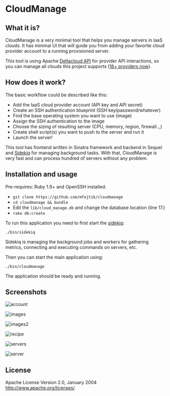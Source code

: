 CloudManage
==============

What it is?
---------------------

CloudManage is a very minimal tool that helps you manage servers in IaaS clouds.
It has minimal UI that will guide you from adding your favorite cloud provider
account to a running provisioned server.

This tool is using Apache [Deltacloud API](http://deltacloud.org) for provider API interactions, so you
can manage all clouds this project supports ([18+ providers now](http://deltacloud.apache.org/drivers.html#drivers)).

How does it work?
--------------------

The basic workflow could be described like this:

* Add the IaaS cloud provider account (API key and API secret)
* Create an SSH authentication blueprint (SSH key/password/whatever)
* Find the base operating system you want to use (image)
* Assign the SSH authentication to the image
* Choose the sizing of resulting server (CPU, memory, region, firewall..,)
* Create shell script(s) you want to push to the server and run it
* Launch the server!

This tool has frontend written in Sinatra framework and backend in Sequel and
[Sidekiq](http://sidekiq.org) for managing background tasks.
With that, CloudManage is very fast and can process hundred of servers without
any problem.


Installation and usage
-------------

Pre-requires: Ruby 1.9+ and OpenSSH installed.


* `git clone https://github.com/mfojtik/cloudmanage`
* `cd cloudmanage && bundle`
* Edit the `lib/cloud_manage.db` and change the database location (line 17.)
* `rake db:create`

To run this application you need to first start the [sidekiq]():

`./bin/sidekiq`

Sidekiq is managing the background jobs and workers for gathering metrics,
connecting and executing commands on servers, etc.

Then you can start the main application using:

`./bin/cloudmanage`

The application should be ready and running.

Screenshots
-------------

![account](https://raw.github.com/mfojtik/cloudmanage/master/screens/account.png)

![images](https://raw.github.com/mfojtik/cloudmanage/master/screens/images.png)

![images2](https://raw.github.com/mfojtik/cloudmanage/master/screens/images2.png)

![recipe](https://raw.github.com/mfojtik/cloudmanage/master/screens/recipe.png)

![servers](https://raw.github.com/mfojtik/cloudmanage/master/screens/servers.png)

![server](https://raw.github.com/mfojtik/cloudmanage/master/screens/server.png)

License
--------
Apache License
Version 2.0, January 2004
http://www.apache.org/licenses/
